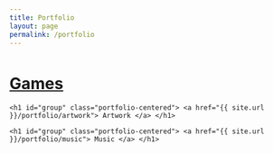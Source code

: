```yaml
---
title: Portfolio
layout: page
permalink: /portfolio
---
```


<head>  
<script src="color.js"></script>  
</head>  


<body>
    <h1 class="portfolio-centered" style="margin-top: 3rem"> <a href="{{ site.url }}/portfolio/games"> Games </a> </h1>

    <h1 id="group" class="portfolio-centered"> <a href="{{ site.url }}/portfolio/artwork"> Artwork </a> </h1>
    
    <h1 id="group" class="portfolio-centered"> <a href="{{ site.url }}/portfolio/music"> Music </a> </h1>
</body>
